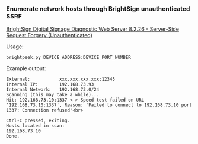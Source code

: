 ### Enumerate network hosts through BrightSign unauthenticated SSRF

[BrightSign Digital Signage Diagnostic Web Server 8.2.26 - Server-Side Request Forgery (Unauthenticated)](https://www.exploit-db.com/exploits/48843)

Usage:
```
brightpeek.py DEVICE_ADDRESS:DEVICE_PORT_NUMBER
```

Example output:
```
External:           xxx.xxx.xxx.xxx:12345
Internal IP:        192.168.73.93
Internal Network:   192.168.73.0/24
Scanning (this may take a while)...
Hit: 192.168.73.10:1337 <-> Speed test failed on URL '192.168.73.10:1337', Reason: 'Failed to connect to 192.168.73.10 port 1337: Connection refused'<br>

Ctrl-C pressed, exiting.
Hosts located in scan:
192.168.73.10
Done.
```
